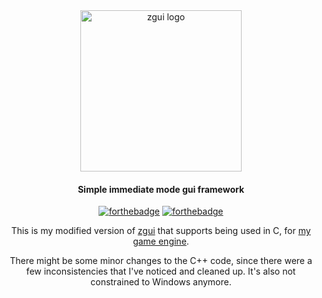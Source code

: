 <div align="center">
<img width="258" src="resources/zgui.png" alt="zgui logo">
<h4>Simple immediate mode gui framework</h4>

[![forthebadge](https://forthebadge.com/images/badges/made-with-c-plus-plus.svg)](https://forthebadge.com)
[![forthebadge](https://forthebadge.com/images/badges/built-with-love.svg)](https://forthebadge.com)
<div>
</div>

This is my modified version of [zgui](https://github.com/zxvnme/zgui) that supports being used in C,
for [my game engine](https://github.com/RandomcodeDev/purpl-engine).

There might be some minor changes to the C++ code, since there were a few inconsistencies that I've
noticed and cleaned up. It's also not constrained to Windows anymore.

